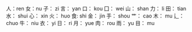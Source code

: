 人：ren
女：nu
子： zi
言： yan
口： kou
囗： wei
山： shan
力： li
田： tian
水： shui
心： xin
火： huo
食: shi
金： jin
手： shou
艹： cao
木： mu
辶： chuo
牛： niu
衣： yi
日： ri
月： yue
肉： rou
雨： yu
目： mu





